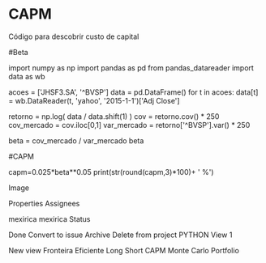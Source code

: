 # CAPM
Código para descobrir custo de capital

#Beta

import numpy as np
import pandas as pd
from pandas_datareader import data as wb

acoes = ['JHSF3.SA', '^BVSP']
data = pd.DataFrame()
for t in acoes:
data[t] = wb.DataReader(t, 'yahoo', '2015-1-1')['Adj Close']

retorno = np.log( data / data.shift(1) )
cov = retorno.cov() * 250
cov_mercado = cov.iloc[0,1]
var_mercado = retorno['^BVSP'].var() * 250

beta = cov_mercado / var_mercado
beta

#CAPM

capm=0.025*beta**0.05
print(str(round(capm,3)*100)+ ' %')

Image

Properties
Assignees

mexirica
mexirica
Status

Done
Convert to issue
Archive
Delete from project
PYTHON
View 1

New view
Fronteira Eficiente
Long Short
CAPM
Monte Carlo
Portfolio
